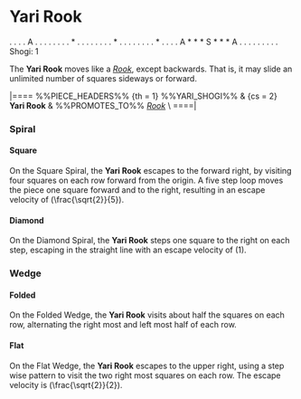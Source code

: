# Yari Rook

<div class = "movement">
. . . . A . . . .
. . . . * . . . .
. . . . * . . . .
. . . . * . . . .
A * * * S * * * A
. . . . . . . . .
Shogi: 1
</div>

The **Yari Rook** moves like a [*Rook*](rook.html), except backwards.
That is, it may slide an unlimited number of squares sideways or forward.

|====
%%PIECE_HEADERS%%
  {th = 1}  %%YARI_SHOGI%%
& {cs = 2}  **Yari Rook**
&           %%PROMOTES_TO%% [*Rook*](rook.html) \\
====|

### Spiral

#### Square

On the Square Spiral, the **Yari Rook** escapes to the forward right, by
visiting four squares on each row forward from the origin. A five step
loop moves the piece one square forward and to the right, resulting
in an escape velocity of \(\frac{\sqrt{2}}{5}\).

#### Diamond

On the Diamond Spiral, the **Yari Rook** steps one square to the right
on each step, escaping in the straight line with an escape velocity
of \(1\).

### Wedge

#### Folded

On the Folded Wedge, the **Yari Rook** visits about half the squares on
each row, alternating the right most and left most half of each row.

#### Flat

On the Flat Wedge, the **Yari Rook** escapes to the upper right, using
a step wise pattern to visit the two right most squares on each row.
The escape velocity is \(\frac{\sqrt{2}}{2}\).
